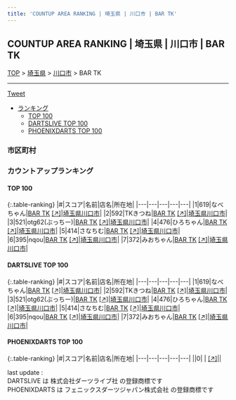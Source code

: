 ```yaml
---
title: 'COUNTUP AREA RANKING | 埼玉県 | 川口市 | BAR TK'
---
```

## COUNTUP AREA RANKING | 埼玉県 | 川口市 | BAR TK

[TOP](/darts/rank/) > [埼玉県](/darts/rank/埼玉県/) > [川口市](/darts/rank/埼玉県/川口市/) > BAR TK

___

<a href="https://twitter.com/share?ref_src=twsrc%5Etfw" data-text="COUNTUP AREA RANKING | 埼玉県川口市BAR TK" class="twitter-share-button" data-hashtags="DARTSLIVE,PHOENIXDARTS,darts,ダーツ" data-show-count="false">Tweet</a>

* [ランキング](#カウントアップランキング)
    * [TOP 100](#top-100)
    * [DARTSLIVE TOP 100](#dartslive-top-100)
    * [PHOENIXDARTS TOP 100](#phoenixdarts-top-100)

### 市区町村

<ul>

</ul>

### カウントアップランキング

#### TOP 100



{:.table-ranking}
|#|スコア|名前|店名|所在地|
|---|---|---|---|---|
|1|619|<span class="rank-name-dl">なべちゃん</span>|<a href="/darts/rank/shops/151a9a03c661b259774c926eb736cb5a.html">BAR TK</a> <a href="https://search.dartslive.com/jp/shop/151a9a03c661b259774c926eb736cb5a">[↗]</a>|<a href="/darts/rank/埼玉県/川口市">埼玉県川口市</a>|
|2|592|<span class="rank-name-dl">TKきつね</span>|<a href="/darts/rank/shops/151a9a03c661b259774c926eb736cb5a.html">BAR TK</a> <a href="https://search.dartslive.com/jp/shop/151a9a03c661b259774c926eb736cb5a">[↗]</a>|<a href="/darts/rank/埼玉県/川口市">埼玉県川口市</a>|
|3|521|<span class="rank-name-dl">otg62(ぶっちー)</span>|<a href="/darts/rank/shops/151a9a03c661b259774c926eb736cb5a.html">BAR TK</a> <a href="https://search.dartslive.com/jp/shop/151a9a03c661b259774c926eb736cb5a">[↗]</a>|<a href="/darts/rank/埼玉県/川口市">埼玉県川口市</a>|
|4|476|<span class="rank-name-dl">ひろちゃん</span>|<a href="/darts/rank/shops/151a9a03c661b259774c926eb736cb5a.html">BAR TK</a> <a href="https://search.dartslive.com/jp/shop/151a9a03c661b259774c926eb736cb5a">[↗]</a>|<a href="/darts/rank/埼玉県/川口市">埼玉県川口市</a>|
|5|414|<span class="rank-name-dl">さなちむ</span>|<a href="/darts/rank/shops/151a9a03c661b259774c926eb736cb5a.html">BAR TK</a> <a href="https://search.dartslive.com/jp/shop/151a9a03c661b259774c926eb736cb5a">[↗]</a>|<a href="/darts/rank/埼玉県/川口市">埼玉県川口市</a>|
|6|395|<span class="rank-name-dl">nqou</span>|<a href="/darts/rank/shops/151a9a03c661b259774c926eb736cb5a.html">BAR TK</a> <a href="https://search.dartslive.com/jp/shop/151a9a03c661b259774c926eb736cb5a">[↗]</a>|<a href="/darts/rank/埼玉県/川口市">埼玉県川口市</a>|
|7|372|<span class="rank-name-dl">みおちゃん</span>|<a href="/darts/rank/shops/151a9a03c661b259774c926eb736cb5a.html">BAR TK</a> <a href="https://search.dartslive.com/jp/shop/151a9a03c661b259774c926eb736cb5a">[↗]</a>|<a href="/darts/rank/埼玉県/川口市">埼玉県川口市</a>|


#### DARTSLIVE TOP 100



{:.table-ranking}
|#|スコア|名前|店名|所在地|
|---|---|---|---|---|
|1|619|<span class="rank-name-dl">なべちゃん</span>|<a href="/darts/rank/shops/151a9a03c661b259774c926eb736cb5a.html">BAR TK</a> <a href="https://search.dartslive.com/jp/shop/151a9a03c661b259774c926eb736cb5a">[↗]</a>|<a href="/darts/rank/埼玉県/川口市">埼玉県川口市</a>|
|2|592|<span class="rank-name-dl">TKきつね</span>|<a href="/darts/rank/shops/151a9a03c661b259774c926eb736cb5a.html">BAR TK</a> <a href="https://search.dartslive.com/jp/shop/151a9a03c661b259774c926eb736cb5a">[↗]</a>|<a href="/darts/rank/埼玉県/川口市">埼玉県川口市</a>|
|3|521|<span class="rank-name-dl">otg62(ぶっちー)</span>|<a href="/darts/rank/shops/151a9a03c661b259774c926eb736cb5a.html">BAR TK</a> <a href="https://search.dartslive.com/jp/shop/151a9a03c661b259774c926eb736cb5a">[↗]</a>|<a href="/darts/rank/埼玉県/川口市">埼玉県川口市</a>|
|4|476|<span class="rank-name-dl">ひろちゃん</span>|<a href="/darts/rank/shops/151a9a03c661b259774c926eb736cb5a.html">BAR TK</a> <a href="https://search.dartslive.com/jp/shop/151a9a03c661b259774c926eb736cb5a">[↗]</a>|<a href="/darts/rank/埼玉県/川口市">埼玉県川口市</a>|
|5|414|<span class="rank-name-dl">さなちむ</span>|<a href="/darts/rank/shops/151a9a03c661b259774c926eb736cb5a.html">BAR TK</a> <a href="https://search.dartslive.com/jp/shop/151a9a03c661b259774c926eb736cb5a">[↗]</a>|<a href="/darts/rank/埼玉県/川口市">埼玉県川口市</a>|
|6|395|<span class="rank-name-dl">nqou</span>|<a href="/darts/rank/shops/151a9a03c661b259774c926eb736cb5a.html">BAR TK</a> <a href="https://search.dartslive.com/jp/shop/151a9a03c661b259774c926eb736cb5a">[↗]</a>|<a href="/darts/rank/埼玉県/川口市">埼玉県川口市</a>|
|7|372|<span class="rank-name-dl">みおちゃん</span>|<a href="/darts/rank/shops/151a9a03c661b259774c926eb736cb5a.html">BAR TK</a> <a href="https://search.dartslive.com/jp/shop/151a9a03c661b259774c926eb736cb5a">[↗]</a>|<a href="/darts/rank/埼玉県/川口市">埼玉県川口市</a>|


#### PHOENIXDARTS TOP 100



{:.table-ranking}
|#|スコア|名前|店名|所在地|
|---|---|---|---|---|
||0|<span class="rank-name-dl"> </span>|<a href="/darts/rank/shops/.html"></a> <a href="">[↗]</a>|<a href="/darts/rank//"></a>|


<div class="footer border-top border-gray-light mt-5 pt-3 text-right text-gray">
    last update : <span style="font-weight: italic" id="foot_last_modified"></span><br />
    DARTSLIVE は 株式会社ダーツライブ社 の登録商標です<br />
    PHOENIXDARTS は フェニックスダーツジャパン株式会社 の登録商標です<br />
</div>

<script src="https://cdnjs.cloudflare.com/ajax/libs/jquery.tablesorter/2.31.3/js/jquery.tablesorter.min.js" integrity="sha512-qzgd5cYSZcosqpzpn7zF2ZId8f/8CHmFKZ8j7mU4OUXTNRd5g+ZHBPsgKEwoqxCtdQvExE5LprwwPAgoicguNg==" crossorigin="anonymous" referrerpolicy="no-referrer"></script>
<link rel="stylesheet" href="https://cdnjs.cloudflare.com/ajax/libs/jquery.tablesorter/2.31.3/css/theme.default.min.css" integrity="sha512-wghhOJkjQX0Lh3NSWvNKeZ0ZpNn+SPVXX1Qyc9OCaogADktxrBiBdKGDoqVUOyhStvMBmJQ8ZdMHiR3wuEq8+w==" crossorigin="anonymous" referrerpolicy="no-referrer" />
<script>
$(function() {
    $(".table-ranking").tablesorter({sortList:[[0, 0]]});
    $("#foot_last_modified").text(formatDate(new Date(document.lastModified), 'yyyy-MM-dd HH:mm:ss'));
});
</script>

<script async src="https://platform.twitter.com/widgets.js" charset="utf-8"></script>